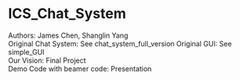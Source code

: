 # ICS_Chat_System
Authors: James Chen, Shanglin Yang  
Original Chat System: See chat_system_full_version
Original GUI: See simple_GUI  
Our Vision: Final Project  
Demo Code with beamer code: Presentation  
